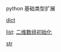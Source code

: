 python 基础类型扩展

[dict](https://github.com/JieShenAI/leetcode/blob/main/doc/note/dict.md)

[list](https://github.com/JieShenAI/leetcode/blob/main/doc/note/list.md): [二维数组初始化](https://github.com/JieShenAI/leetcode/blob/main/doc/note/list.md#%E4%BA%8C%E7%BB%B4%E6%95%B0%E7%BB%84%E5%88%9D%E5%A7%8B%E5%8C%96)

[str](https://github.com/JieShenAI/leetcode/blob/main/doc/note/str.md)
